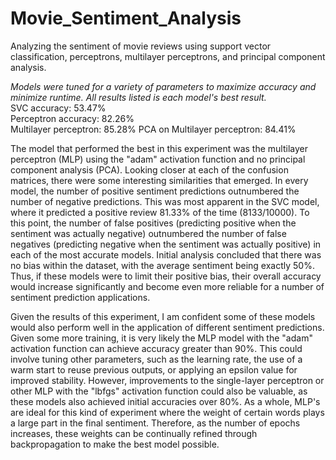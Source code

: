 # Movie_Sentiment_Analysis
Analyzing the sentiment of movie reviews using support vector classification, perceptrons, multilayer perceptrons, and principal component analysis.

<i>Models were tuned for a variety of parameters to maximize accuracy and minimize runtime. All results listed is each model's best result.</i>   
SVC accuracy: 53.47%  
Perceptron accuracy: 82.26%  
Multilayer perceptron: 85.28%
PCA on Multilayer perceptron: 84.41%

The model that performed the best in this experiment was the multilayer perceptron (MLP) using the "adam" activation function and no principal component analysis (PCA). Looking closer at each of the confusion matrices, there were some interesting similarities that emerged. In every model, the number of positive sentiment predictions outnumbered the number of negative predictions. This was most apparent in the SVC model, where it predicted a positive review 81.33% of the time (8133/10000). To this point, the number of false positives (predicting positive when the sentiment was actually negative) outnumbered the number of false negatives (predicting negative when the sentiment was actually positive) in each of the most accurate models. Initial analysis concluded that there was no bias within the dataset, with the average sentiment being exactly 50%. Thus, if these models were to limit their positive bias, their overall accuracy would increase significantly and become even more reliable for a number of sentiment prediction applications.

Given the results of this experiment, I am confident some of these models would also perform well in the application of different sentiment predictions. Given some more training, it is very likely the MLP model with the "adam" activation function can achieve accuracy greater than 90%. This could involve tuning other parameters, such as the learning rate, the use of a warm start to reuse previous outputs, or applying an epsilon value for improved stability. However, improvements to the single-layer perceptron or other MLP with the "lbfgs" activation function could also be valuable, as these models also achieved initial accuracies over 80%. As a whole, MLP's are ideal for this kind of experiment where the weight of certain words plays a large part in the final sentiment. Therefore, as the number of epochs increases, these weights can be continually refined through backpropagation to make the best model possible.
